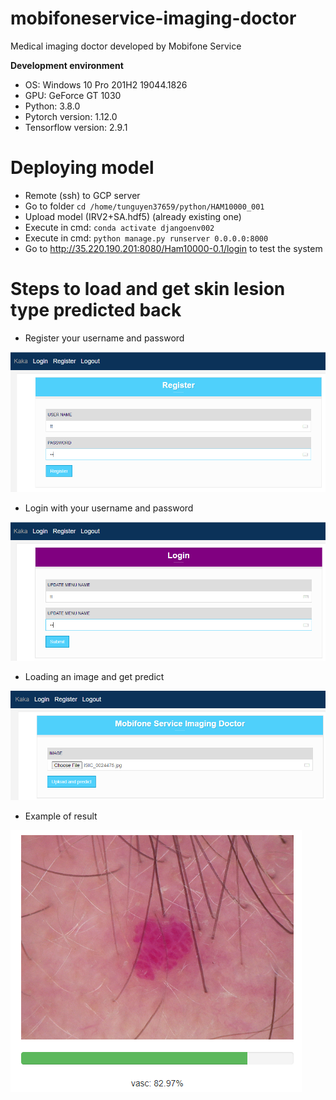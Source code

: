 # mobifoneservice-imaging-doctor
Medical imaging doctor developed by Mobifone Service

**Development environment**

- OS: Windows 10 Pro 201H2 19044.1826
- GPU: GeForce GT 1030
- Python: 3.8.0
- Pytorch version: 1.12.0
- Tensorflow version: 2.9.1

# Deploying model 

- Remote (ssh) to GCP server
- Go to folder `cd /home/tunguyen37659/python/HAM10000_001`
- Upload model (IRV2+SA.hdf5) (already existing one)
- Execute in cmd: `conda activate djangoenv002`
- Execute in cmd: `python manage.py runserver 0.0.0.0:8000`
- Go to http://35.220.190.201:8080/Ham10000-0.1/login to test the system

# Steps to load and get skin lesion type predicted back
- Register your username and password

<img src="Images/register.png">

- Login with your username and password

<img src="Images/login.png">

- Loading an image and get predict

<img src="Images/upload_predict.png">

- Example of result

<img src="Images/predicted_skin_lesion.png">


